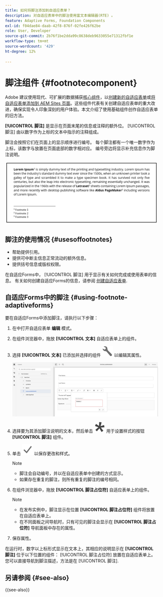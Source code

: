 ```yaml
---
title: 如何将脚注添加到自适应表单？
description: 对自适应表单中的脚注使用富文本编辑器(RTE) 。
feature: Adaptive Forms, Foundation Components
exl-id: f04dae84-daab-42f8-876f-02fe426f62be
role: User, Developer
source-git-commit: 2b76f1be2dda99c8638deb9633055e71312fbf1e
workflow-type: tm+mt
source-wordcount: '429'
ht-degree: 12%

---
```


# 脚注组件 {#footnotecomponent}

<span class="preview">Adobe 建议使用现代、可扩展的数据捕获[核心组件](https://experienceleague.adobe.com/docs/experience-manager-core-components/using/adaptive-forms/introduction.html)，以[创建新的自适应表单](/help/forms/creating-adaptive-form-core-components.md)或[将自适应表单添加到 AEM Sites 页面](/help/forms/create-or-add-an-adaptive-form-to-aem-sites-page.md)。这些组件代表有关创建自适应表单的重大改进，确保实现令人印象深刻的用户体验。本文介绍了使用基础组件创作自适应表单的旧方法。</span>

**[!UICONTROL 脚注]** 是显示在页面末尾的信息或注释的额外位。 [!UICONTROL 脚注] 由以数字作为上标的文本中指示的注释组成。

脚注会按照它们在页面上的显示顺序进行编号。 每个脚注都有一个唯一数字作为上标，该数字与放置在页面底部的数字相对应。 编号旁边将显示补充信息作为脚注说明。

![脚注描述](/help/forms/assets/footnote_description.png)


## 脚注的使用情况 {#usesoffootnotes}

* 帮助提供引用。
* 提供可中断主信息正常流动的额外信息。
* 提供括号信息或版权权限。

在自适应Forms中， [!UICONTROL 脚注] 用于显示有关如何完成或使用表单的信息。 有关如何创建自适应Forms的信息，请参阅 [创建自适应表单](https://experienceleague.adobe.com/docs/experience-manager-cloud-service/content/forms/create-an-adaptive-form/create-an-adaptive-form-on-forms-cs/creating-adaptive-form.html).

## 自适应Forms中的脚注 {#using-footnote-adaptiveforms}

要在自适应Forms中添加脚注，请执行以下步骤：
1. 在中打开自适应表单 **编辑** 模式。
1. 在组件浏览器中，拖放 **[!UICONTROL 文本]** 自适应表单上的组件。
1. 选择 **[!UICONTROL 文本]** 已添加并选择的组件 ![cmppr](assets/configure-icon.svg) 以编辑其属性。

   ![自适应Forms中的脚注](/help/forms/assets/footnote_rte.png)

1. 选择要为其添加脚注说明的文本，然后单击  ![星形](/help/forms/assets/asterisk.svg) 用于设置样式的按钮 **[!UICONTROL 脚注]** 组件。

1. 单击 ![check](/help/forms/assets/save_icon.svg) 以保存更改和样式。

   >[!NOTE]
   >
   >* 脚注会自动编号，并以在自适应表单中创建的方式显示。
   >* 如果存在重复的脚注，则所有重复的脚注的编号相同。

1. 在组件浏览器中，拖放 **[!UICONTROL 脚注占位符]** 自适应表单上的组件。
   >[!NOTE]
   >
   >* 在发布实例中，脚注显示在位置 **[!UICONTROL 脚注占位符]** 组件将放置在自适应表单上。
   >* 在不同面板之间导航时，只有可见的脚注会显示在 **[!UICONTROL 脚注占位符]** 导航面板中存在的属性。

1. 保存属性。

在运行时，数字以上标形式显示在文本上，其相应的说明显示在 **[!UICONTROL 脚注]** 位于以下位置的组件： [!UICONTROL 脚注占位符] 放置在自适应表单上。 您可以直接导航到脚注描述，方法是在 [!UICONTROL 脚注].


## 另请参阅 {#see-also}

{{see-also}}